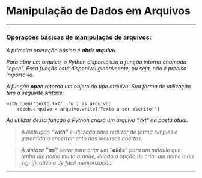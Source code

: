 # Manipulação de Dados em Arquivos

---

### Operações básicas de manipulação de arquivos:

_A primeira operação básica é **abrir arquivo**._

_Para abrir um arquivo, o Python disponibiliza a função interna chamada "open". Essa função está disponível globalmente, 
ou seja, não é preciso importá-la._

_A função **open** retorna um objeto do tipo arquivo. Sua forma de utilização tem a seguinte sintaxe:_

```doctest
with open('texto.txt', 'w') as arquivo:
    receb.arquivo = arquivo.write('Texto a ser escrito!')
```

_Ao utilizar desta função o Python criará um arquivo ".txt" na pasta atual._

>_A instrução **"with"** é utilizada para realizar de forma simples e garantida o encerramento dos recursos abertos._

>_A sintaxe **"as"** serve para criar um **"aliás"** para um módulo que tenha um nome muito grande, dando a opção de 
> criar um nome mais significativo e de fácil memorização._    

---



